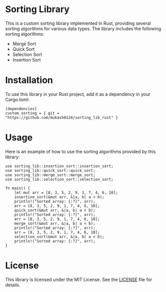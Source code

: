 # Sorting Library

This is a custom sorting library implemented in Rust, providing several sorting algorithms for various data types. The library includes the following sorting algorithms:

- Merge Sort
- Quick Sort
- Selection Sort
- Insertion Sort

# Installation

To use this library in your Rust project, add it as a dependency in your Cargo.toml:

```
[dependencies]
custom_sorting = { git = "https://github.com/mukash0124/sorting_lib_rust" }
```

# Usage

Here is an example of how to use the sorting algorithms provided by this library:

```
use sorting_lib::insertion_sort::insertion_sort;
use sorting_lib::quick_sort::quick_sort;
use sorting_lib::merge_sort::merge_sort;
use sorting_lib::selection_sort::selection_sort;

fn main() {
    let mut arr = [8, 3, 5, 2, 9, 1, 7, 4, 6, 10];
    insertion_sort(&mut arr, &|a, b| a < b);
    println!("Sorted array: {:?}", arr);
    arr = [8, 3, 5, 2, 9, 1, 7, 4, 6, 10];
    quick_sort(&mut arr, &|a, b| a < b);
    println!("Sorted array: {:?}", arr);
    arr = [8, 3, 5, 2, 9, 1, 7, 4, 6, 10];
    merge_sort(&mut arr, &|a, b| a < b);
    println!("Sorted array: {:?}", arr);
    arr = [8, 3, 5, 2, 9, 1, 7, 4, 6, 10];
    selection_sort(&mut arr, &|a, b| a < b);
    println!("Sorted array: {:?}", arr);
}
```

# License

This library is licensed under the MIT License. See the [LICENSE](LICENSE) file for details.
